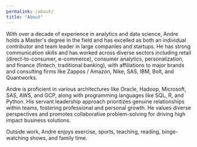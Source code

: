 ```yaml
---
permalink: /about/
title: "About"
---
```


With over a decade of experience in analytics and data science, Andre holds a Master's degree in the field and has excelled as both an individual contributor and team leader in large companies and startups. He has strong communication skills and has worked across diverse sectors including retail (direct-to-consumer, e-commerce), consumer analytics, personalization, and finance (fintech, traditional banking), with affiliations to major brands and consulting firms like Zappos / Amazon, Nike, SAS, IBM, Bolt, and Quantworks.

Andre is proficient in various architectures like Oracle, Hadoop, Microsoft, SAS, AWS, and GCP, along with programming languages like SQL, R, and Python. His servant leadership approach prioritizes genuine relationships within teams, fostering professional and personal growth. He values diverse perspectives and promotes collaborative problem-solving for driving high impact business solutions.

Outside work, Andre enjoys exercise, sports, teaching, reading, binge-watching shows, and family time.